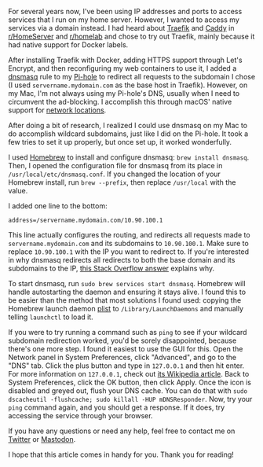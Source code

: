 For several years now, I've been using IP addresses and ports to access services
that I run on my home server. However, I wanted to access my services via a domain
instead. I had heard about [Traefik](https://traefik.io/traefik/) and [Caddy](https://caddyserver.com/)
in [r/HomeServer](https://www.reddit.com/r/HomeServer/) and [r/homelab](https://www.reddit.com/r/homelab/)
and chose to try out Traefik, mainly because it had native support for Docker labels.

After installing Traefik with Docker, adding HTTPS support through Let's Encrypt,
and then reconfiguring my web containers to use it, I added a [dnsmasq](https://en.wikipedia.org/wiki/Dnsmasq)
rule to my [Pi-hole](https://pi-hole.net/) to redirect all requests to the subdomain
I chose (I used `servername.mydomain.com` as the base host in Traefik). However,
on my Mac, I'm not always using my Pi-hole's DNS, usually when I need to circumvent
the ad-blocking. I accomplish this through macOS' native support for
[network locations](https://support.apple.com/en-us/HT202480).

After doing a bit of research, I realized I could use dnsmasq on my Mac to do accomplish
wildcard subdomains, just like I did on the Pi-hole. It took a few tries to set
it up properly, but once set up, it worked wonderfully.

I used [Homebrew](https://brew.sh/) to install and configure dnsmasq:
`brew install dnsmasq`. Then, I opened the configuration file for dnsmasq from its
place in `/usr/local/etc/dnsmasq.conf`. If you changed the location of your Homebrew
install, run `brew --prefix`, then replace `/usr/local` with the value.

I added one line to the bottom:

```text
address=/servername.mydomain.com/10.90.100.1
```

This line actually configures the routing, and redirects all requests made to
`servername.mydomain.com` and its subdomains to `10.90.100.1`. Make sure to replace
`10.90.100.1` with the IP you want to redirect to. If you're interested in why
dnsmasq redirects all redirects to both the base domain and its subdomains to the
IP, [this Stack Overflow answer](https://stackoverflow.com/a/37449551/7313822) explains
why.

To start dnsmasq, run `sudo brew services start dnsmasq`. Homebrew will handle autostarting
the daemon and ensuring it stays alive. I found this to be easier than the method
that most solutions I found used: copying the Homebrew launch daemon [plist](https://en.wikipedia.org/wiki/Property_list)
to `/Library/LaunchDaemons` and manually telling `launchctl` to load it.

If you were to try running a command such as `ping` to see if your wildcard subdomain
redirection worked, you'd be sorely disappointed, because there's one more step.
I found it easiest to use the GUI for this. Open the Network panel in System Preferences,
click "Advanced", and go to the "DNS" tab. Click the plus button and type in `127.0.0.1`
and then hit enter. For more information on `127.0.0.1`, check out
[its Wikipedia article](https://en.wikipedia.org/wiki/Localhost). Back to System
Preferences, click the OK button, then click Apply. Once the icon is disabled and
greyed out, flush your DNS cache. You can do that with
`sudo dscacheutil -flushcache; sudo killall -HUP mDNSResponder`. Now, try your
`ping` command again, and you should get a response. If it does, try accessing the
service through your browser.

If you have any questions or need any help, feel free to contact me on
[Twitter](https://twitter.com/hkamran80) or [Mastodon](https://vmst.io/@hkamran).

I hope that this article comes in handy for you. Thank you for reading!
